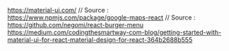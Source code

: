https://material-ui.com/
// Source : https://www.npmjs.com/package/google-maps-react
// Source : https://github.com/negomi/react-burger-menu
https://medium.com/codingthesmartway-com-blog/getting-started-with-material-ui-for-react-material-design-for-react-364b2688b555